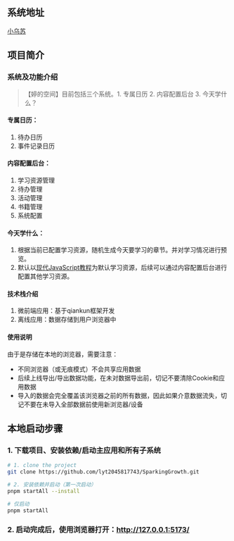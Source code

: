 ## 系统地址
[小乌苏](xiaowusu.cn)

## 项目简介
### 系统及功能介绍
> 【婷的空间】目前包括三个系统。1. 专属日历 2. 内容配置后台 3. 今天学什么？

#### 专属日历：
1. 待办日历
2. 事件记录日历

#### 内容配置后台：
1. 学习资源管理
2. 待办管理
3. 活动管理
4. 书籍管理
5. 系统配置

#### 今天学什么：
1. 根据当前已配置学习资源，随机生成今天要学习的章节。并对学习情况进行预览。
2. 默认以[现代JavaScript教程](https://zh.javascript.info)为默认学习资源，后续可以通过内容配置后台进行配置其他学习资源。

#### 技术栈介绍
1. 微前端应用：基于qiankun框架开发
2. 离线应用：数据存储到用户浏览器中

#### 使用说明
由于是存储在本地的浏览器，需要注意：
- 不同浏览器（或无痕模式）不会共享应用数据
- 后续上线导出/导出数据功能，在未对数据导出前，切记不要清除Cookie和应用数据
- 导入的数据会完全覆盖该浏览器之前的所有数据，因此如果介意数据流失，切记不要在未导入全部数据前使用新浏览器/设备


## 本地启动步骤
### 1. 下载项目、安装依赖/启动主应用和所有子系统
```bash
# 1. clone the project
git clone https://github.com/lyt2045817743/SparkingGrowth.git

# 2. 安装依赖并启动（第一次启动）
pnpm startAll --install

# 仅启动
pnpm startAll
```

### 2. 启动完成后，使用浏览器打开：http://127.0.0.1:5173/
